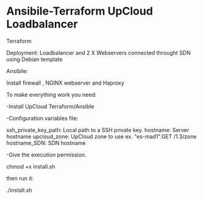 # Ansibile-Terraform UpCloud Loadbalancer

Terraform 

Deployment: Loadbalancer and 2 X Webservers connected throught SDN using Debian template


Ansibile:

Install firewall , NGINX webserver and Haproxy  


To make everything work you need:

-Install UpCloud Terraform/Ansible 

-Configuration variables file:

ssh_private_key_path: 	Local path to a SSH private key.
hostname: 	Server hostname
upcloud_zone: 	UpCloud zone to use ex. "es-mad1".GET  /1.3/zone  
hostname_SDN: SDN hostname

-Give the execution permission.

chmod +x install.sh

then run it:

./install.sh

 
 
